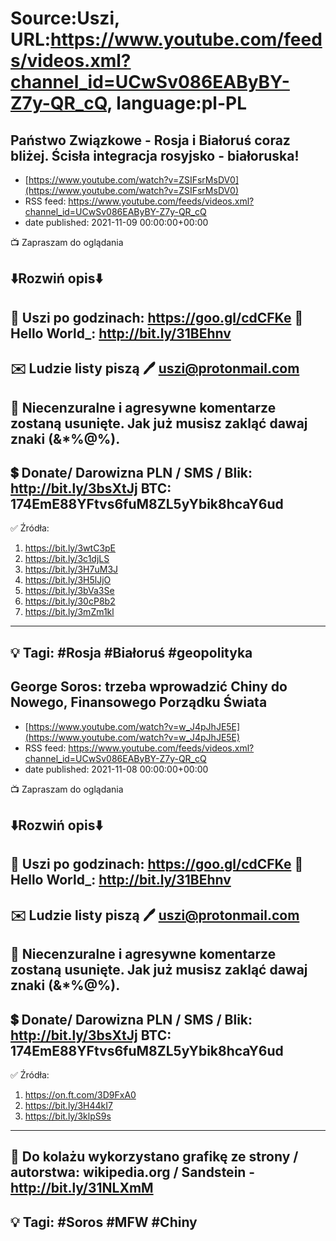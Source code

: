 # Source:Uszi, URL:https://www.youtube.com/feeds/videos.xml?channel_id=UCwSv086EAByBY-Z7y-QR_cQ, language:pl-PL

## Państwo Związkowe - Rosja i Białoruś coraz bliżej. Ścisła integracja rosyjsko - białoruska!
 - [https://www.youtube.com/watch?v=ZSIFsrMsDV0](https://www.youtube.com/watch?v=ZSIFsrMsDV0)
 - RSS feed: https://www.youtube.com/feeds/videos.xml?channel_id=UCwSv086EAByBY-Z7y-QR_cQ
 - date published: 2021-11-09 00:00:00+00:00

📺 Zapraszam do oglądania

⬇️Rozwiń opis⬇️
------------------------------------------------------------
👀 Uszi po godzinach: https://goo.gl/cdCFKe
👀 Hello World_: http://bit.ly/31BEhnv
------------------------------------------------------------
✉️ Ludzie listy piszą 
🖊️ uszi@protonmail.com
------------------------------------------------------------
👺 Niecenzuralne i agresywne komentarze zostaną usunięte.  Jak już musisz zakląć dawaj znaki (&*%@%).
------------------------------------------------------------
💲 Donate/ Darowizna
PLN / SMS / Blik: http://bit.ly/3bsXtJj
BTC: 174EmE88YFtvs6fuM8ZL5yYbik8hcaY6ud
-------------------------------------------------------------
✅ Źródła:
1. https://bit.ly/3wtC3pE
2. https://bit.ly/3c1djLS
3. https://bit.ly/3H7uM3J
4. https://bit.ly/3H5lJjO
5. https://bit.ly/3bVa3Se
6. https://bit.ly/30cP8b2
7. https://bit.ly/3mZm1kl
---------------------------------------------------------------
💡 Tagi: #Rosja #Białoruś #geopolityka
--------------------------------------------------------------

## George Soros:  trzeba wprowadzić Chiny do Nowego, Finansowego Porządku Świata
 - [https://www.youtube.com/watch?v=w_J4pJhJE5E](https://www.youtube.com/watch?v=w_J4pJhJE5E)
 - RSS feed: https://www.youtube.com/feeds/videos.xml?channel_id=UCwSv086EAByBY-Z7y-QR_cQ
 - date published: 2021-11-08 00:00:00+00:00

📺 Zapraszam do oglądania

⬇️Rozwiń opis⬇️
------------------------------------------------------------
👀 Uszi po godzinach: https://goo.gl/cdCFKe
👀 Hello World_: http://bit.ly/31BEhnv
------------------------------------------------------------
✉️ Ludzie listy piszą 
🖊️ uszi@protonmail.com
------------------------------------------------------------
👺 Niecenzuralne i agresywne komentarze zostaną usunięte.  Jak już musisz zakląć dawaj znaki (&*%@%).
------------------------------------------------------------
💲 Donate/ Darowizna
PLN / SMS / Blik: http://bit.ly/3bsXtJj
BTC: 174EmE88YFtvs6fuM8ZL5yYbik8hcaY6ud
-------------------------------------------------------------
✅ Źródła:
1. https://on.ft.com/3D9FxA0
2. https://bit.ly/3H44kI7
3. https://bit.ly/3klpS9s
---------------------------------------------------------------
🎴 Do kolażu wykorzystano grafikę ze strony / autorstwa: 
wikipedia.org / Sandstein - http://bit.ly/31NLXmM
---------------------------------------------------------------
💡 Tagi: #Soros #MFW #Chiny
--------------------------------------------------------------

